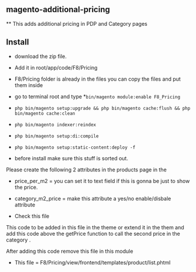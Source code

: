 ## magento-additional-pricing
** This adds additional pricing in PDP and Category pages

## Install
* download the zip file.
* Add it in root/app/code/F8/Pricing
* F8/Pricing folder is already in the files you can copy the files and put them inside 
* go to terminal root and type 
*`bin/magento module:enable F8_Pricing`

* `php bin/magento setup:upgrade && php bin/magento cache:flush && php bin/magento cache:clean`
* `php bin/magento indexer:reindex`
* `php bin/magento setup:di:compile`
* `php bin/magento setup:static-content:deploy -f`


* before install make sure this stuff is sorted out.
 
Please create the following 2 attributes in the products page in the 
* price_per_m2 = you can set it to text field if this is gonna be just to show the price.
* category_m2_price = make this attribute a yes/no enable/disbale attribute  



* Check this file

 This code to be added in this file in the theme or 
 extend it in the them and add this code 
 above the getPrice function to call the 
 second price in the category .

 After adding this code remove this file in this module

* This file = F8/Pricing/view/frontend/templates/product/list.phtml
